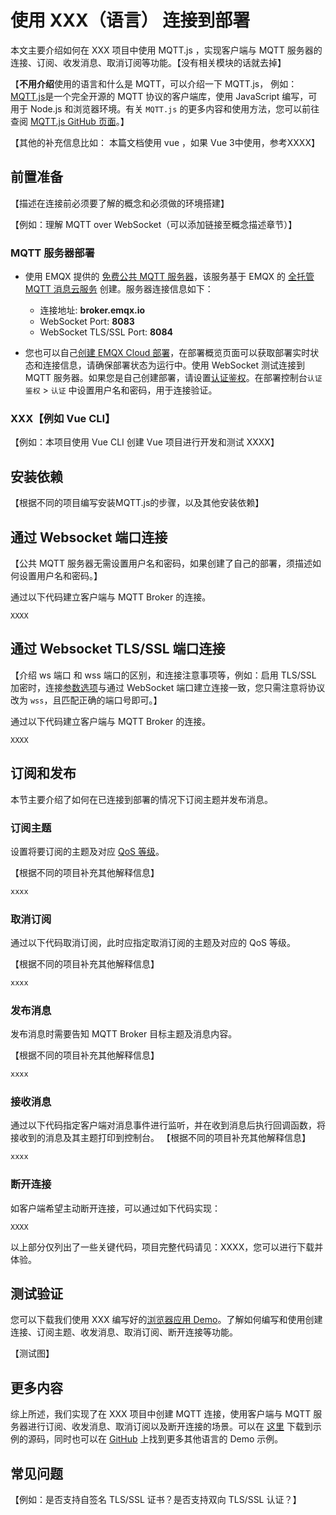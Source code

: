 # 使用 XXX（语言） 连接到部署


本文主要介绍如何在 XXX 项目中使用 MQTT.js ，实现客户端与 MQTT 服务器的连接、订阅、收发消息、取消订阅等功能。【没有相关模块的话就去掉】

【**不用介绍**使用的语言和什么是 MQTT，可以介绍一下 MQTT.js， 例如：[MQTT.js](https://github.com/mqttjs/MQTT.js)是一个完全开源的 MQTT 协议的客户端库，使用 JavaScript 编写，可用于 Node.js 和浏览器环境。有关 `MQTT.js` 的更多内容和使用方法，您可以前往查阅 [MQTT.js GitHub 页面](https://github.com/mqttjs/MQTT.js#table-of-contents)。】

【其他的补充信息比如： 本篇文档使用 vue ，如果 Vue 3中使用，参考XXXX】

## 前置准备

【描述在连接前必须要了解的概念和必须做的环境搭建】

【例如：理解 MQTT over WebSocket（可以添加链接至概念描述章节）】

### MQTT 服务器部署

- 使用 EMQX 提供的 [免费公共 MQTT 服务器](https://www.emqx.com/zh/mqtt/public-mqtt5-broker)，该服务基于 EMQX 的 [全托管 MQTT 消息云服务](https://www.emqx.com/zh/cloud) 创建。服务器连接信息如下：
  - 连接地址: **broker.emqx.io**
  - WebSocket Port: **8083**
  - WebSocket TLS/SSL Port: **8084**

- 您也可以自己[创建 EMQX Cloud 部署](../create/overview.md)，在部署概览页面可以获取部署实时状态和连接信息，请确保部署状态为运行中。使用 WebSocket 测试连接到 MQTT 服务器。如果您是自己创建部署，请设置[认证鉴权](../deployments/auth_overview.md)。在部署控制台`认证鉴权` > `认证` 中设置用户名和密码，用于连接验证。

### XXX【例如 Vue CLI】

【例如：本项目使用 Vue CLI 创建 Vue 项目进行开发和测试 XXXX】

## 安装依赖

【根据不同的项目编写安装MQTT.js的步骤，以及其他安装依赖】

## 通过 Websocket 端口连接

【公共 MQTT 服务器无需设置用户名和密码，如果创建了自己的部署，须描述如何设置用户名和密码。】

通过以下代码建立客户端与 MQTT Broker 的连接。

```
XXXX
```

## 通过 Websocket TLS/SSL 端口连接

【介绍 ws 端口 和 wss 端口的区别，和连接注意事项等，例如：启用 TLS/SSL 加密时，连接[参数选项](https://github.com/mqttjs/MQTT.js#mqttclientstreambuilder-options)与通过 WebSocket 端口建立连接一致，您只需注意将协议改为 `wss`，且匹配正确的端口号即可。】

通过以下代码建立客户端与 MQTT Broker 的连接。

```
XXXX
```

## 订阅和发布

本节主要介绍了如何在已连接到部署的情况下订阅主题并发布消息。

### 订阅主题

设置将要订阅的主题及对应 [QoS 等级](https://www.emqx.com/zh/blog/introduction-to-mqtt-qos)。

【根据不同的项目补充其他解释信息】

```js
xxxx
```

### 取消订阅

通过以下代码取消订阅，此时应指定取消订阅的主题及对应的 QoS 等级。

【根据不同的项目补充其他解释信息】

```js
xxxx
```

### 发布消息

发布消息时需要告知 MQTT Broker 目标主题及消息内容。

【根据不同的项目补充其他解释信息】

```js
xxxx
```

### 接收消息

通过以下代码指定客户端对消息事件进行监听，并在收到消息后执行回调函数，将接收到的消息及其主题打印到控制台。
【根据不同的项目补充其他解释信息】

```js
xxxx
```

### 断开连接

如客户端希望主动断开连接，可以通过如下代码实现：

```
XXXX
```

以上部分仅列出了一些关键代码，项目完整代码请见：XXXX，您可以进行下载并体验。

## 测试验证
您可以下载我们使用 XXX 编写好的[浏览器应用 Demo](XXX)。了解如何编写和使用创建连接、订阅主题、收发消息、取消订阅、断开连接等功能。

【测试图】



## 更多内容

综上所述，我们实现了在 XXX 项目中创建 MQTT 连接，使用客户端与 MQTT 服务器进行订阅、收发消息、取消订阅以及断开连接的场景。可以在 [这里](https://github.com/emqx/MQTT-Client-Examples/tree/master/mqtt-client-ESP8266) 下载到示例的源码，同时也可以在 [GitHub](https://github.com/emqx/MQTT-Client-Examples) 上找到更多其他语言的 Demo 示例。


## 常见问题

【例如：是否支持自签名 TLS/SSL 证书？是否支持双向 TLS/SSL 认证？】